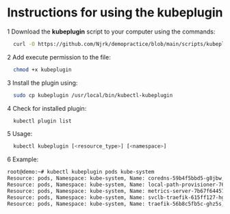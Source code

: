 # Instructions for using the **kubeplugin**

1 Download the **kubeplugin** script to your computer using the commands:

```bash
  curl -O https://github.com/Njrk/demopractice/blob/main/scripts/kubeplugin
```

2 Add execute permission to the file:

```bash
  chmod +x kubeplugin
```

3 Install the plugin using:

```bash
  sudo cp kubeplugin /usr/local/bin/kubectl-kubeplugin
```

4 Check for installed plugin:

```bash
  kubectl plugin list
```

5 Usage:

```bash
  kubectl kubeplugin [<resource_type>] [<namespace>]
```

6 Example:

```bash
root@demo:~# kubectl kubeplugin pods kube-system
Resource: pods, Namespace: kube-system, Name: coredns-59b4f5bbd5-g8jbw, CPU: 3m, Memory: 21Mi
Resource: pods, Namespace: kube-system, Name: local-path-provisioner-76d776f6f9-rp7rr, CPU: 1m, Memory: 17Mi
Resource: pods, Namespace: kube-system, Name: metrics-server-7b67f64457-8f6sw, CPU: 11m, Memory: 15Mi
Resource: pods, Namespace: kube-system, Name: svclb-traefik-615ff127-hghmh, CPU: 0m, Memory: 0Mi
Resource: pods, Namespace: kube-system, Name: traefik-56b8c5fb5c-ghz5s, CPU: 1m, Memory: 25Mi
```
